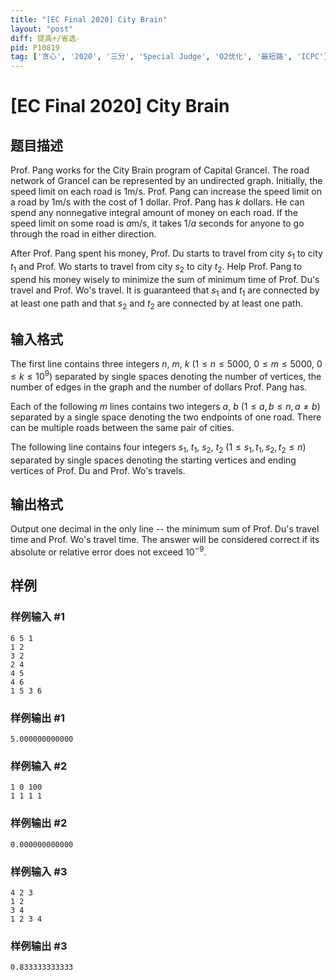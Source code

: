 ```yaml
---
title: "[EC Final 2020] City Brain"
layout: "post"
diff: 提高+/省选-
pid: P10819
tag: ['贪心', '2020', '三分', 'Special Judge', 'O2优化', '最短路', 'ICPC']
---
```

# [EC Final 2020] City Brain
## 题目描述

Prof. Pang works for the City Brain program of Capital Grancel. The road network of Grancel can be represented by an undirected graph. Initially, the speed limit on each road is $1$m/s. Prof. Pang can increase the speed limit on a road by $1$m/s with the cost of $1$ dollar. Prof. Pang has $k$ dollars. He can spend any nonnegative integral amount of money on each road. If the speed limit on some road is $a$m/s, it takes $1/a$ seconds for anyone to go through the road in either direction.

After Prof. Pang spent his money, Prof. Du starts to travel from city $s_1$ to city $t_1$ and Prof. Wo starts to travel from city $s_2$ to city $t_2$. Help Prof. Pang to spend his money wisely to minimize the sum of minimum time of Prof. Du's travel and Prof. Wo's travel. It is guaranteed that $s_1$ and $t_1$ are connected by at least one path and that $s_2$ and $t_2$ are connected by at least one path.
## 输入格式

The first line contains three integers $n$, $m$, $k$ ($1\le n \le 5000$, $0\le m \le 5000$, $0\le k\le 10^9$) separated by single spaces denoting the number of vertices, the number of edges in the graph and the number of dollars Prof. Pang has.

Each of the following $m$ lines contains two integers $a$, $b$ ($1\le a, b\le n, a\neq b$) separated by a single space denoting the two endpoints of one road. There can be multiple roads between the same pair of cities.

The following line contains four integers $s_1$, $t_1$, $s_2$, $t_2$ ($1\le s_1, t_1, s_2, t_2\le n$) separated by single spaces denoting the starting vertices and ending vertices of Prof. Du and Prof. Wo's travels.
## 输出格式

Output one decimal in the only line -- the minimum sum of Prof. Du's travel time and Prof. Wo's travel time. The answer will be considered correct if its absolute or relative error does not exceed $10^{-9}$.
## 样例

### 样例输入 #1
```
6 5 1
1 2
3 2
2 4
4 5
4 6
1 5 3 6
```
### 样例输出 #1
```
5.000000000000
```
### 样例输入 #2
```
1 0 100
1 1 1 1
```
### 样例输出 #2
```
0.000000000000
```
### 样例输入 #3
```
4 2 3
1 2
3 4
1 2 3 4
```
### 样例输出 #3
```
0.833333333333
```
